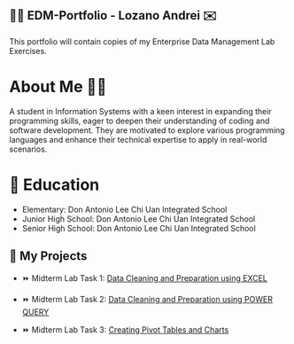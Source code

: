 ## 🧑‍🎓 EDM-Portfolio - Lozano Andrei ✉️
This portfolio will contain copies of my Enterprise Data Management Lab Exercises. 
# About Me 🙋🏻
A student in Information Systems with a keen interest in expanding their programming skills, eager to deepen their understanding of coding and software development. They are motivated to explore various programming languages and enhance their technical expertise to apply in real-world scenarios.
# 🏫 Education 
- Elementary: Don Antonio Lee Chi Uan Integrated School 
- Junior High School: Don Antonio Lee Chi Uan Integrated School
- Senior High School: Don Antonio Lee Chi Uan Integrated School
## 🎦 My Projects 
- ⏩ Midterm Lab Task 1: [Data Cleaning and Preparation using EXCEL](Labtask1.md)

- ⏩ Midterm Lab Task 2: [Data Cleaning and Preparation using POWER QUERY](Labtask2.md)

- ⏩ Midterm Lab Task 3: [Creating Pivot Tables and Charts](Labtask3.md)
